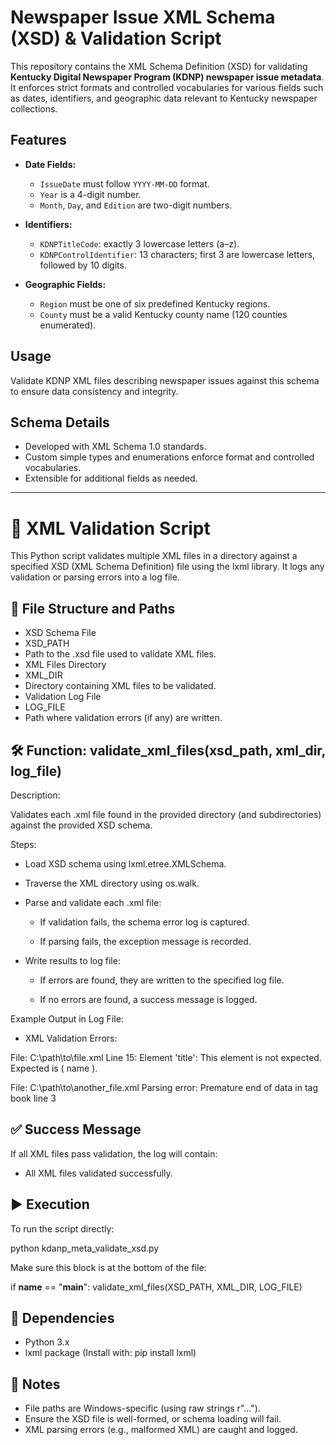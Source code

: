 # Newspaper Issue XML Schema (XSD) & Validation Script

This repository contains the XML Schema Definition (XSD) for validating **Kentucky Digital Newspaper Program (KDNP) newspaper issue metadata**. It enforces strict formats and controlled vocabularies for various fields such as dates, identifiers, and geographic data relevant to Kentucky newspaper collections.

## Features

- **Date Fields:**
  - `IssueDate` must follow `YYYY-MM-DD` format.
  - `Year` is a 4-digit number.
  - `Month`, `Day`, and `Edition` are two-digit numbers.

- **Identifiers:**
  - `KDNPTitleCode`: exactly 3 lowercase letters (a–z).
  - `KDNPControlIdentifier`: 13 characters; first 3 are lowercase letters, followed by 10 digits.

- **Geographic Fields:**
  - `Region` must be one of six predefined Kentucky regions.
  - `County` must be a valid Kentucky county name (120 counties enumerated).

## Usage

Validate KDNP XML files describing newspaper issues against this schema to ensure data consistency and integrity.

## Schema Details

- Developed with XML Schema 1.0 standards.
- Custom simple types and enumerations enforce format and controlled vocabularies.
- Extensible for additional fields as needed.

---

# 📄 XML Validation Script

This Python script validates multiple XML files in a directory against a specified XSD (XML Schema Definition) file using the lxml library. It logs any validation or parsing errors into a log file.

## 📁 File Structure and Paths

- XSD Schema File
- XSD_PATH
- Path to the .xsd file used to validate XML files.
- XML Files Directory
- XML_DIR
- Directory containing XML files to be validated.
- Validation Log File
- LOG_FILE
- Path where validation errors (if any) are written.

## 🛠️ Function: validate_xml_files(xsd_path, xml_dir, log_file)
Description:

Validates each .xml file found in the provided directory (and subdirectories) against the provided XSD schema.

Steps:

- Load XSD schema using lxml.etree.XMLSchema.

- Traverse the XML directory using os.walk.

- Parse and validate each .xml file:

  - If validation fails, the schema error log is captured.

  - If parsing fails, the exception message is recorded.

- Write results to log file:

  - If errors are found, they are written to the specified log file.

  - If no errors are found, a success message is logged.

Example Output in Log File:
- XML Validation Errors:

File: C:\path\to\file.xml
  Line 15: Element 'title': This element is not expected. Expected is ( name ).

File: C:\path\to\another_file.xml
  Parsing error: Premature end of data in tag book line 3

## ✅ Success Message

If all XML files pass validation, the log will contain:

- All XML files validated successfully.

## ▶️ Execution

To run the script directly:

python kdanp_meta_validate_xsd.py


Make sure this block is at the bottom of the file:

if __name__ == "__main__":
    validate_xml_files(XSD_PATH, XML_DIR, LOG_FILE)

## 🧩 Dependencies

- Python 3.x
- lxml package (Install with: pip install lxml)

## 🔐 Notes

- File paths are Windows-specific (using raw strings r"...").
- Ensure the XSD file is well-formed, or schema loading will fail.
- XML parsing errors (e.g., malformed XML) are caught and logged.
